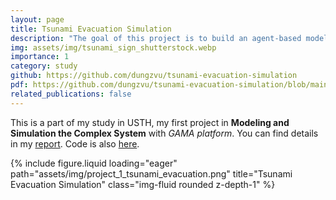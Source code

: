 ```yaml
---
layout: page
title: Tsunami Evacuation Simulation
description: "The goal of this project is to build an agent-based model of people evacuation, in GAMA Platform, to have a better understanding of the evacuation process and to be able to test different evacuation strategies. The question to be answered is: How to better manage the pedestrian evacuation of a population on a beach in a tsunami context?"
img: assets/img/tsunami_sign_shutterstock.webp
importance: 1
category: study
github: https://github.com/dungzvu/tsunami-evacuation-simulation
pdf: https://github.com/dungzvu/tsunami-evacuation-simulation/blob/main/docs/Project_Evacuation_VuTrungDung_Report.pdf
related_publications: false
---
```


This is a part of my study in USTH, my first project in <b>Modeling and Simulation the Complex System</b> with <i>GAMA platform</i>. You can find details in my
<a href="https://github.com/dungzvu/tsunami-evacuation-simulation/blob/main/docs/Project_Evacuation_VuTrungDung_Report.pdf">report</a>.
Code is also <a href="https://github.com/dungzvu/tsunami-evacuation-simulation">here</a>.

<div class="row">
    <div class="col-sm mt-3 mt-md-0">
        {% include figure.liquid loading="eager" path="assets/img/project_1_tsunami_evacuation.png" title="Tsunami Evacuation Simulation" class="img-fluid rounded z-depth-1" %}
    </div>
</div>
<div class="caption">
    
</div>
